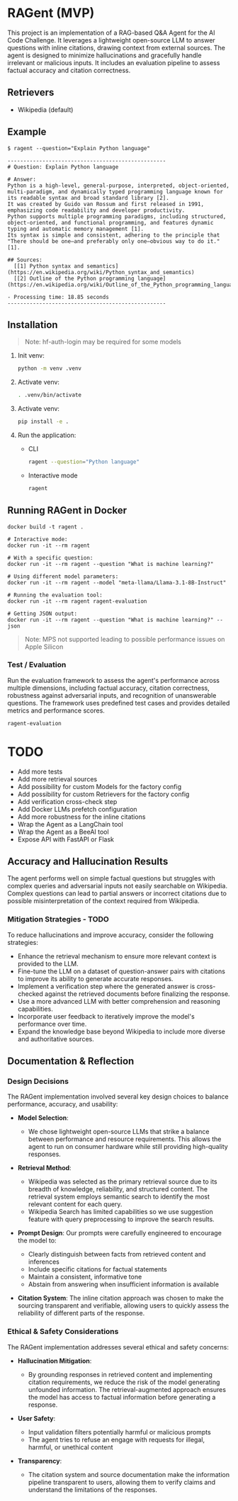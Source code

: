 # RAGent (MVP)

This project is an implementation of a RAG-based Q&A Agent for the AI Code Challenge.
It leverages a lightweight open-source LLM to answer questions with inline citations, drawing context from external
sources.
The agent is designed to minimize hallucinations and gracefully handle irrelevant or malicious inputs.
It includes an evaluation pipeline to assess factual accuracy and citation correctness.

## Retrievers

- Wikipedia (default)

## Example

```
$ ragent --question="Explain Python language"

--------------------------------------------------
# Question: Explain Python language

# Answer:
Python is a high-level, general-purpose, interpreted, object-oriented, multi-paradigm, and dynamically typed programming language known for its readable syntax and broad standard library [2].
It was created by Guido van Rossum and first released in 1991, emphasizing code readability and developer productivity.
Python supports multiple programming paradigms, including structured, object-oriented, and functional programming, and features dynamic typing and automatic memory management [1].
Its syntax is simple and consistent, adhering to the principle that "There should be one—and preferably only one—obvious way to do it." [1].

## Sources:
  [[1] Python syntax and semantics](https://en.wikipedia.org/wiki/Python_syntax_and_semantics)
  [[2] Outline of the Python programming language](https://en.wikipedia.org/wiki/Outline_of_the_Python_programming_language)

- Processing time: 18.85 seconds
--------------------------------------------------
```

## Installation

> Note: hf-auth-login may be required for some models

1. Init venv:

    ```bash
    python -m venv .venv
    ```

2. Activate venv:

    ```bash
    . .venv/bin/activate
    ```

3. Activate venv:

    ```sh
    pip install -e .
    ```

4. Run the application:
    - CLI
      ```sh
      ragent --question="Python language"
      ```
    - Interactive mode
      ```sh
      ragent
      ```

## Running RAGent in Docker

```
docker build -t ragent .

# Interactive mode:
docker run -it --rm ragent

# With a specific question:
docker run -it --rm ragent --question "What is machine learning?"

# Using different model parameters:
docker run -it --rm ragent --model "meta-llama/Llama-3.1-8B-Instruct"

# Running the evaluation tool:
docker run -it --rm ragent ragent-evaluation

# Getting JSON output:
docker run -it --rm ragent --question "What is machine learning?" --json
```

> Note: MPS not supported leading to possible performance issues on Apple Silicon

### Test / Evaluation

Run the evaluation framework to assess the agent's performance across multiple dimensions, including factual accuracy,
citation correctness, robustness against adversarial inputs, and recognition of unanswerable questions.
The framework uses predefined test cases and provides detailed metrics and performance scores.

```sh
ragent-evaluation
```

# TODO

- Add more tests
- Add more retrieval sources
- Add possibility for custom Models for the factory config
- Add possibility for custom Retrievers for the factory config
- Add verification cross-check step
- Add Docker LLMs prefetch configuration
- Add more robustness for the inline citations
- Wrap the Agent as a LangChain tool
- Wrap the Agent as a BeeAI tool
- Expose API with FastAPI or Flask

## Accuracy and Hallucination Results

The agent performs well on simple factual questions but struggles with complex queries and adversarial inputs not easily
searchable on Wikipedia.
Complex questions can lead to partial answers or incorrect citations due to possible misinterpretation of the context
required from Wikipedia.

### Mitigation Strategies - TODO

To reduce hallucinations and improve accuracy, consider the following strategies:

- Enhance the retrieval mechanism to ensure more relevant context is provided to the LLM.
- Fine-tune the LLM on a dataset of question-answer pairs with citations to improve its ability to generate accurate
  responses.
- Implement a verification step where the generated answer is cross-checked against the retrieved documents before
  finalizing the response.
- Use a more advanced LLM with better comprehension and reasoning capabilities.
- Incorporate user feedback to iteratively improve the model's performance over time.
- Expand the knowledge base beyond Wikipedia to include more diverse and authoritative sources.

## Documentation & Reflection

### Design Decisions

The RAGent implementation involved several key design choices to balance performance, accuracy, and usability:

- **Model Selection**:
    - We chose lightweight open-source LLMs that strike a balance between performance and resource requirements. This
      allows the agent to run on consumer hardware while still providing high-quality responses.

- **Retrieval Method**:
    - Wikipedia was selected as the primary retrieval source due to its breadth of knowledge, reliability, and
      structured content. The retrieval system employs semantic search to identify the most relevant content for each
      query.
    - Wikipedia Search has limited capabilities so we use suggestion feature with query preprocessing to improve the
      search results.

- **Prompt Design**: Our prompts were carefully engineered to encourage the model to:
    - Clearly distinguish between facts from retrieved content and inferences
    - Include specific citations for factual statements
    - Maintain a consistent, informative tone
    - Abstain from answering when insufficient information is available

- **Citation System**: The inline citation approach was chosen to make the sourcing transparent and verifiable, allowing
  users to quickly assess the reliability of different parts of the response.

### Ethical & Safety Considerations

The RAGent implementation addresses several ethical and safety concerns:

- **Hallucination Mitigation**:
    - By grounding responses in retrieved content and implementing citation requirements, we reduce the risk of the
      model generating unfounded information. The retrieval-augmented approach ensures the model has access to factual
      information before generating a response.

- **User Safety**:
    - Input validation filters potentially harmful or malicious prompts
    - The agent tries to refuse an engage with requests for illegal, harmful, or unethical content

- **Transparency**:
    - The citation system and source documentation make the information pipeline transparent to users, allowing them to
      verify claims and understand the limitations of the responses.
